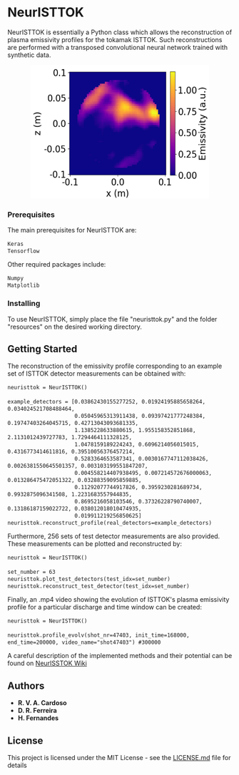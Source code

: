 # NeurISTTOK

NeurISTTOK is essentially a Python class which allows the reconstruction of plasma emissivity profiles for the tokamak ISTTOK. Such reconstructions are performed with a transposed convolutional neural network trained with synthetic data.

<p align="center">
  <img width="400" height="300" src="figures/reconst.png">
</p>

### Prerequisites

The main prerequisites for NeurISTTOK are:
```
Keras
Tensorflow
```
Other required packages include:
```
Numpy
Matplotlib
```

### Installing

To use NeurISTTOK, simply place the file "neuristtok.py" and the folder "resources" on the desired working directory.

## Getting Started

The reconstruction of the emissivity profile corresponding to an example set of ISTTOK detector measurements can be obtained with:
```
neuristtok = NeurISTTOK()

example_detectors = [0.03862430155277252, 0.01924195885658264, 0.034024521708488464,
                     0.05045965313911438, 0.09397421777248384, 0.19747403264045715, 0.42713043093681335,
                     1.1385228633880615, 1.955158352851868, 2.1131012439727783, 1.7294464111328125,
                     1.0478159189224243, 0.6096214056015015, 0.4316773414611816, 0.39510056376457214,
                     0.5283364653587341, 0.0030167747112038426, 0.0026381550645501357, 0.003103199551847207,
                     0.004558214407938495, 0.007214572676000063, 0.013286475472051322, 0.03288359095859885,
                     0.11292077744917826, 0.3959230281689734, 0.9932875096341508, 1.2231683557944835,
                     0.8695216058103546, 0.37326228790740007, 0.13186187159022722, 0.038012018010474935,
                     0.019911219256850625]
neuristtok.reconstruct_profile(real_detectors=example_detectors)
```

Furthermore, 256 sets of test detector measurements are also provided. These measurements can be plotted and reconstructed by:
```
neuristtok = NeurISTTOK()

set_number = 63
neuristtok.plot_test_detectors(test_idx=set_number)
neuristtok.reconstruct_test_detector(test_idx=set_number)
```
Finally, an .mp4 video showing the evolution of ISTTOK's plasma emissivity profile for a particular discharge and time window can be created:
```
neuristtok = NeurISTTOK()

neuristtok.profile_evolv(shot_nr=47403, init_time=168000, end_time=200000, video_name="shot47403") #300000
```

A careful description of the implemented methods and their potential can be found on [NeurISSTOK Wiki](https://github.com/RVACardoso/NeurISTTOK/wiki/NeurISTTOK-Wiki)

## Authors

* **R. V. A. Cardoso**
* **D. R. Ferreira**
* **H. Fernandes**

## License

This project is licensed under the MIT License - see the [LICENSE.md](LICENSE.md) file for details
